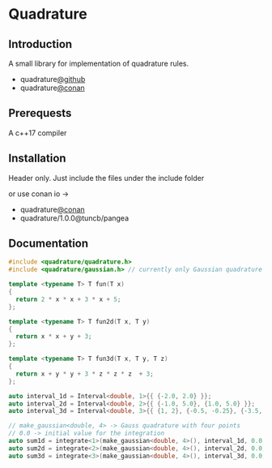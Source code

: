 ﻿Quadrature
=======
Introduction
-----------
A small library for implementation of quadrature rules.

* quadrature[@github](https://github.com/onezeroplus/Quadrature "")
* quadrature[@conan](https://dl.bintray.com/tuncb/stable)

Prerequests
----------
A c++17 compiler

Installation
------
Header only. Just include the files under the include folder

or use conan io -> 
* quadrature[@conan](https://dl.bintray.com/tuncb/pangea)
* quadrature/1.0.0@tuncb/pangea

Documentation
-----------
```cpp
#include <quadrature/quadrature.h>
#include <quadrature/gaussian.h> // currently only Gaussian quadrature with up to 6 points is available.

template <typename T> T fun(T x) 
{ 
  return 2 * x * x + 3 * x + 5; 
};

template <typename T> T fun2d(T x, T y)
{
  return x * x + y + 3;
};

template <typename T> T fun3d(T x, T y, T z)
{
  return x + y * y + 3 * z * z * z  + 3;
};

auto interval_1d = Interval<double, 1>{{ {-2.0, 2.0} }};
auto interval_2d = Interval<double, 2>{{ {-1.0, 5.0}, {1.0, 5.0} }};
auto interval_3d = Interval<double, 3>{{ {1, 2}, {-0.5, -0.25}, {-3.5, 7.5} }};

// make_gaussian<double, 4> -> Gauss quadrature with four points
// 0.0 -> initial value for the integration
auto sum1d = integrate<1>(make_gaussian<double, 4>(), interval_1d, 0.0, fun<double>)
auto sum2d = integrate<2>(make_gaussian<double, 4>(), interval_2d, 0.0, fun2d<double>) 
auto sum3d = integrate<3>(make_gaussian<double, 4>(), interval_3d, 0.0, fun3d<double>)
```
